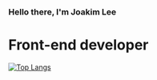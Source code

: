 ### Hello there, I'm Joakim Lee

# Front-end developer

[![Top Langs](https://github-readme-stats.vercel.app/api/top-langs/?username=joakimlees)](https://github.com/joakimlees/github-readme-stats)

<!--
**joakimlees/joakimlees** is a ✨ _special_ ✨ repository because its `README.md` (this file) appears on your GitHub profile.

Here are some ideas to get you started:

- 🔭 I’m currently working on different school projects
- 🌱 I’m currently learning
- 👯 I’m looking to collaborate on ...
- 🤔 I’m looking for help with ...
- 💬 Ask me about Anything
- 📫 How to reach me: ...
- 😄 Pronouns: ...
- ⚡ Fun fact: I was Norway's Strongest Man in 2016 -
-->
